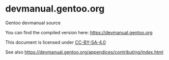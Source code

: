 devmanual.gentoo.org
====================

Gentoo devmanual source

You can find the compiled version here: https://devmanual.gentoo.org

This document is licensed under [CC-BY-SA-4.0](LICENSE)

See also https://devmanual.gentoo.org/appendices/contributing/index.html
